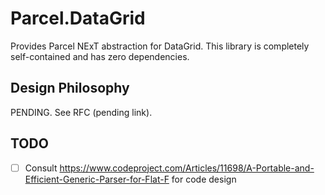 # Parcel.DataGrid

Provides Parcel NExT abstraction for DataGrid. This library is completely self-contained and has zero dependencies.

## Design Philosophy

PENDING. See RFC (pending link).

## TODO

- [ ] Consult https://www.codeproject.com/Articles/11698/A-Portable-and-Efficient-Generic-Parser-for-Flat-F for code design